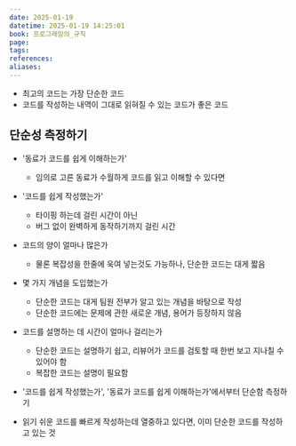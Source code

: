 ```yaml
---
date: 2025-01-19
datetime: 2025-01-19 14:25:01
book: 프로그래밍의_규칙
page: 
tags: 
references: 
aliases:
---
```

- 최고의 코드는 가장 단순한 코드
- 코드를 작성하는 내역이 그대로 읽혀질 수 있는 코드가 좋은 코드

## 단순성 측정하기
- '동료가 코드를 쉽게 이해하는가'
	- 임의로 고른 동료가 수월하게 코드를 읽고 이해할 수 있다면
- '코드를 쉽게 작성했는가'
	- 타이핑 하는데 걸린 시간이 아닌
	- 버그 없이 완벽하게 동작하기까지 걸린 시간
- 코드의 양이 얼마나 많은가
	- 물론 복잡성을 한줄에 욱여 넣는것도 가능하나, 단순한 코드는 대게 짧음
- 몇 가지 개념을 도입했는가
	- 단순한 코드는 대게 팀원 전부가 알고 있는 개념을 바탕으로 작성
	- 단순한 코드에는 문제에 관한 새로운 개념, 용어가 등장하지 않음
- 코드를 설명하는 데 시간이 얼마나 걸리는가
	- 단순한 코드는 설명하기 쉽고, 리뷰어가 코드를 검토할 때 한번 보고 지나칠 수 있어야 함
	- 복잡한 코드는 설명이 필요함

- '코드를 쉽게 작성했는가', '동료가 코드를 쉽게 이해하는가'에서부터 단순함 측정하기
- 읽기 쉬운 코드를 빠르게 작성하는데 열중하고 있다면, 이미 단순한 코드를 작성하고 있는 것
